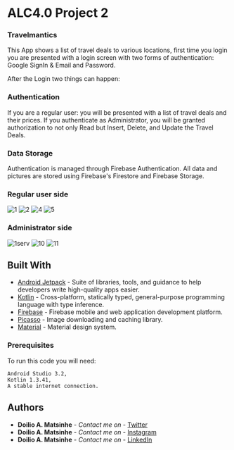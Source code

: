 # ALC4.0 Project 2

### Travelmantics

This App shows a list of travel deals to various locations, first time you login you are presented with a login screen with two forms of
authentication: Google SignIn & Email and Password.

After the Login two things can happen:
### Authentication

If you are a regular user: you will be presented with a list of travel deals and their prices.
If you authenticate as Administrator, you will be granted authorization to not only Read but Insert, Delete, and Update the Travel Deals. 

### Data Storage
Authentication is managed through Firebase Authentication.
All data and pictures are stored using Firebase's Firestore and Firebase Storage.

### Regular user side

![1](https://user-images.githubusercontent.com/38020305/62665882-343f6380-b981-11e9-9795-5da4bccd51bb.png)
![2](https://user-images.githubusercontent.com/38020305/62665887-3a354480-b981-11e9-802d-ac91b0af6aae.png)
![4](https://user-images.githubusercontent.com/38020305/62665891-3bff0800-b981-11e9-8102-8fe0eef1bcec.png)
![5](https://user-images.githubusercontent.com/38020305/62665893-3e616200-b981-11e9-8c1d-37aa68887993.png)

### Administrator side

![1serv](https://user-images.githubusercontent.com/38020305/62665974-add75180-b981-11e9-94b2-575aa0a18bff.png)
![10](https://user-images.githubusercontent.com/38020305/62431041-2ccf4e80-b724-11e9-9517-63ecfa306ba9.png)
![11](https://user-images.githubusercontent.com/38020305/62431042-2d67e500-b724-11e9-850e-8bb4e4ad1ed7.png)

## Built With

* [Android Jetpack](https://developer.android.com/jetpack/?gclid=Cj0KCQjwhJrqBRDZARIsALhp1WQBmjQ4WUpnRT4ETGGR1T_rQG8VU3Ta_kVwiznZASR5y4fgPDRYFqkaAhtfEALw_wcB) - Suite of libraries, tools, and guidance to help developers write high-quality apps easier. 
* [Kotlin](https://kotlinlang.org/) - Cross-platform, statically typed, general-purpose programming language with type inference.
* [Firebase](https://firebase.google.com/) - Firebase mobile and web application development platform. 
* [Picasso](https://http://square.github.io/picasso/) - Image downloading and caching library.
* [Material](https://material.io/) - Material design system.

### Prerequisites

To run this code you will need:

```
Android Studio 3.2,
Kotlin 1.3.41,
A stable internet connection.
```

## Authors

* **Doilio A. Matsinhe**  - *Contact me on* - [Twitter](https://twitter.com/DoilioMatsinhe)
* **Doilio A. Matsinhe**  - *Contact me on* - [Instagram](https://www.instagram.com/doiliomatsinhe/)
* **Doilio A. Matsinhe**  - *Contact me on* - [LinkedIn](https://www.linkedin.com/in/doilio-matsinhe-424570133/)
